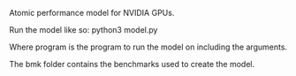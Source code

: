 
Atomic performance model for NVIDIA GPUs.

Run the model like so:
python3 model.py <program>

Where program is the program to run the model on including the arguments.

The bmk folder contains the benchmarks used to create the model.







